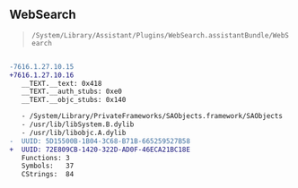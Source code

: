 ## WebSearch

> `/System/Library/Assistant/Plugins/WebSearch.assistantBundle/WebSearch`

```diff

-7616.1.27.10.15
+7616.1.27.10.16
   __TEXT.__text: 0x418
   __TEXT.__auth_stubs: 0xe0
   __TEXT.__objc_stubs: 0x140

   - /System/Library/PrivateFrameworks/SAObjects.framework/SAObjects
   - /usr/lib/libSystem.B.dylib
   - /usr/lib/libobjc.A.dylib
-  UUID: 5D15500B-1B04-3C68-B71B-665259527B58
+  UUID: 72E809CB-1420-322D-AD0F-46ECA21BC18E
   Functions: 3
   Symbols:   37
   CStrings:  84

```
